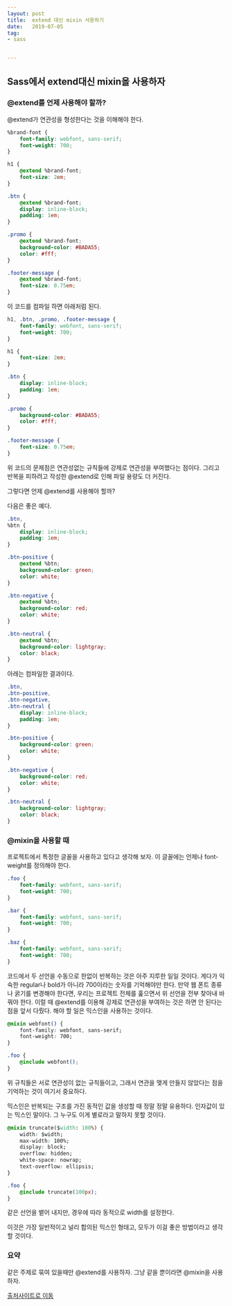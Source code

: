 ```yaml
---
layout: post
title:  extend 대신 mixin 사용하기
date:   2019-07-05
tag:
- sass


---
```


## Sass에서 extend대신 mixin을 사용하자

### @extend를 언제 사용해야 할까?

@extend가 연관성을 형성한다는 것을 이해해야 한다.
```css
%brand-font {
    font-family: webfont, sans-serif;
    font-weight: 700;
}

h1 {
    @extend %brand-font;
    font-size: 2em;
}

.btn {
    @extend %brand-font;
    display: inline-block;
    padding: 1em;
}

.promo {
    @extend %brand-font;
    background-color: #BADA55;
    color: #fff;
}

.footer-message {
    @extend %brand-font;
    font-size: 0.75em;
}
```
이 코드를 컴파일 하면 아래처럼 된다.
```css
h1, .btn, .promo, .footer-message {
    font-family: webfont, sans-serif;
    font-weight: 700;
}

h1 {
    font-size: 2em;
}

.btn {
    display: inline-block;
    padding: 1em;
}

.promo {
    background-color: #BADA55;
    color: #fff;
}

.footer-message {
    font-size: 0.75em;
}
```

위 코드의 문제점은 연관성없는 규칙들에 강제로 연관성을 부여했다는 점이다. 그리고 반복을 피하려고 작성한 @extend로 인해 파일 용량도 더 커진다.

그렇다면 언제 @extend를 사용해야 할까?

다음은 좋은 예다.

```css
.btn,
%btn {
    display: inline-block;
    padding: 1em;
}

.btn-positive {
    @extend %btn;
    background-color: green;
    color: white;
}

.btn-negative {
    @extend %btn;
    background-color: red;
    color: white;
}

.btn-neutral {
    @extend %btn;
    background-color: lightgray;
    color: black;
}
```

아래는 컴파일한 결과이다.

```css
.btn,
.btn-positive,
.btn-negative,
.btn-neutral {
    display: inline-block;
    padding: 1em;
}

.btn-positive {
    background-color: green;
    color: white;
}

.btn-negative {
    background-color: red;
    color: white;
}

.btn-neutral {
    background-color: lightgray;
    color: black;
}
```

### @mixin을 사용할 때

프로젝트에서 특정한 글꼴을 사용하고 있다고 생각해 보자. 이 글꼴에는 언제나 font-weight를 정의해야 한다.

```css
.foo {
    font-family: webfont, sans-serif;
    font-weight: 700;
}

.bar {
    font-family: webfont, sans-serif;
    font-weight: 700;
}

.baz {
    font-family: webfont, sans-serif;
    font-weight: 700;
}
```

코드에서 두 선언을 수동으로 한없이 반복하는 것은 아주 지루한 일일 것이다. 게다가 익숙한 regular나 bold가 아니라 700이라는 숫자를 기억해야만 한다.
만약 웹 폰트 종류나 굵기를 변경해야 한다면, 우리는 프로젝트 전체를 훑으면서 위 선언을 전부 찾아내 바꿔야 한다.
이럴 때 @extend를 이용해 강제로 연관성을 부여하는 것은 하면 안 된다는 점을 앞서 다뤘다. 해야 할 일은 믹스인을 사용하는 것이다.

```css
@mixin webfont() {
    font-family: webfont, sans-serif;
    font-weight: 700;
}

.foo {
    @include webfont();
}
```

위 규칙들은 서로 연관성이 없는 규칙들이고, 그래서 연관을 맺게 만들지 않았다는 점을 기억하는 것이 여기서 중요하다.

믹스인은 반복되는 구조를 가진 동적인 값을 생성할 때 정말 정말 유용하다. 인자값이 있는 믹스인 말이다. 그 누구도 이게 별로라고 말하지 못할 것이다.

```css
@mixin truncate($width: 100%) {
    width: $width;
    max-width: 100%;
    display: block;
    overflow: hidden;
    white-space: nowrap;
    text-overflow: ellipsis;
}

.foo {
    @include truncate(100px);
}
```

같은 선언을 뱉어 내지만, 경우에 따라 동적으로 width를 설정한다.

이것은 가장 일반적이고 널리 합의된 믹스인 형태고, 모두가 이걸 좋은 방법이라고 생각할 것이다.

### 요약

같은 주제로 묶여 있을때만 @extend를 사용하자.
그냥 같을 뿐이라면 @mixin을 사용하자.


[출처사이트로 이동](https://mytory.net/2016/12/23/when-to-use-extend-when-to-use-a-mixin.html)
